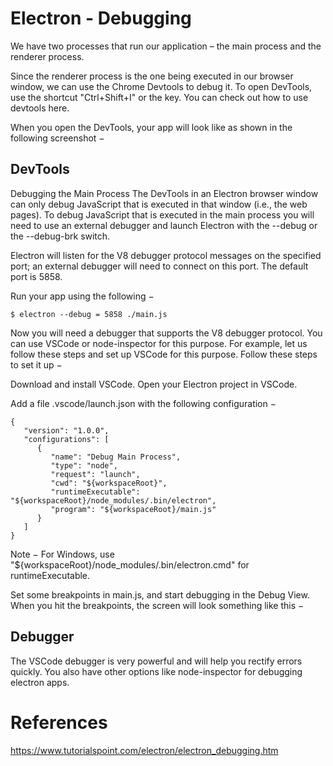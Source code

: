 # Electron - Debugging

We have two processes that run our application – the main process and the renderer process.

Since the renderer process is the one being executed in our browser window, we can use the Chrome Devtools to debug it. To open DevTools, use the shortcut "Ctrl+Shift+I" or the <F12> key. You can check out how to use devtools here.

When you open the DevTools, your app will look like as shown in the following screenshot −

## DevTools
Debugging the Main Process
The DevTools in an Electron browser window can only debug JavaScript that is executed in that window (i.e., the web pages). To debug JavaScript that is executed in the main process you will need to use an external debugger and launch Electron with the --debug or the --debug-brk switch.

Electron will listen for the V8 debugger protocol messages on the specified port; an external debugger will need to connect on this port. The default port is 5858.

Run your app using the following −
```
$ electron --debug = 5858 ./main.js
```
Now you will need a debugger that supports the V8 debugger protocol. You can use VSCode or node-inspector for this purpose. For example, let us follow these steps and set up VSCode for this purpose. Follow these steps to set it up −

Download and install VSCode. Open your Electron project in VSCode.

Add a file .vscode/launch.json with the following configuration −
```
{
   "version": "1.0.0",
   "configurations": [
      {
         "name": "Debug Main Process",
         "type": "node",
         "request": "launch",
         "cwd": "${workspaceRoot}",
         "runtimeExecutable": "${workspaceRoot}/node_modules/.bin/electron",
         "program": "${workspaceRoot}/main.js"
      }
   ]
}
```
Note − For Windows, use "${workspaceRoot}/node_modules/.bin/electron.cmd" for runtimeExecutable.

Set some breakpoints in main.js, and start debugging in the Debug View. When you hit the breakpoints, the screen will look something like this −

## Debugger
The VSCode debugger is very powerful and will help you rectify errors quickly. You also have other options like node-inspector for debugging electron apps.

# References
https://www.tutorialspoint.com/electron/electron_debugging.htm
